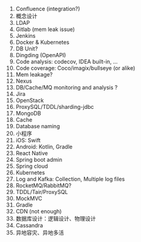 1. Confluence (integration?)
1. 概念设计
1. LDAP
1. Gitlab (mem leak issue)
1. Jenkins
1. Docker & Kubernetes
1. DB Unit?
1. Dingding (OpenAPI)
1. Code analysis: codecov, IDEA built-in, …
1. Code coverage: Coco/imagix/bullseye (or alike)
1. Mem leakage?
1. Nexus
1. DB/Cache/MQ monitoring and analysis ?
1. Jira
1. OpenStack 
1. ProxySQL/TDDL/sharding-jdbc
1. MongoDB
1. Cache
1. Database naming
1. 小程序
1. iOS: Swift
1. Android: Kotlin, Gradle
1. React Native
1. Spring boot admin
1. Spring cloud
1. Kubernetes
1. Log and Kafka: Collection, Multiple log files
1. RocketMQ/RabbitMQ?
1. TDDL/Tair/ProxySQL
1. MockMVC
1. Gradle
1. CDN (not enough)
1. 数据库设计：逻辑设计、物理设计
1. Cassandra
1. 异地容灾、异地多活
